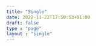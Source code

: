 ```yaml
---
title: "Single"
date: 2022-11-22T17:50:53+01:00
draft: false
type : "page"
layout : "single" 
---
```


